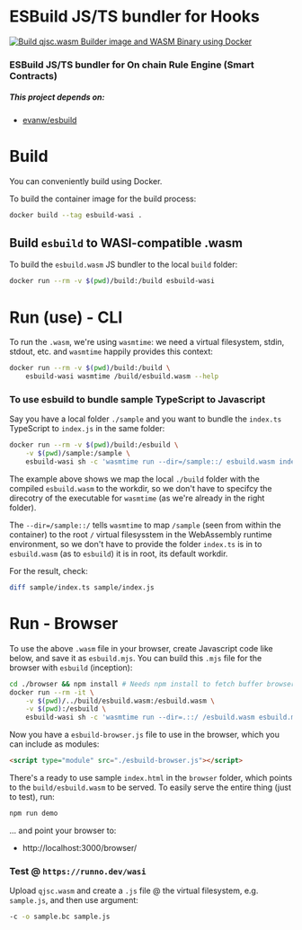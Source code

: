 # ESBuild JS/TS bundler for Hooks 

[![Build qjsc.wasm Builder image and WASM Binary using Docker](https://github.com/XRPL-Labs/jshooks-esbuild/actions/workflows/build.yml/badge.svg)](https://github.com/XRPL-Labs/jshooks-esbuild/actions/workflows/build.yml)

### ESBuild JS/TS bundler for On chain Rule Engine (Smart Contracts)

##### This project depends on:

- [evanw/esbuild](https://github.com/evanw/esbuild)

# Build

You can conveniently build using Docker.

To build the container image for the build process:

```bash
docker build --tag esbuild-wasi .
```

## Build `esbuild` to WASI-compatible .wasm

To build the `esbuild.wasm` JS bundler to the local `build` folder:

```bash
docker run --rm -v $(pwd)/build:/build esbuild-wasi
```

# Run (use) - CLI

To run the `.wasm`, we're using `wasmtime`: we need a virtual filesystem, stdin, stdout, etc. and
`wasmtime` happily provides this context:

```bash
docker run --rm -v $(pwd)/build:/build \
    esbuild-wasi wasmtime /build/esbuild.wasm --help
```

### To use esbuild to bundle sample TypeScript to Javascript

Say you have a local folder `./sample` and you want to bundle
the `index.ts` TypeScript to `index.js` in the same folder:

```bash
docker run --rm -v $(pwd)/build:/esbuild \
    -v $(pwd)/sample:/sample \
    esbuild-wasi sh -c 'wasmtime run --dir=/sample::/ esbuild.wasm index.ts --platform=browser > /sample/index.js'
```

The example above shows we map the local `./build` folder with the compiled `esbuild.wasm` to the workdir, so we don't
have to specifcy the direcotry of the executable for `wasmtime` (as we're already in the right folder).

The `--dir=/sample::/` tells `wasmtime` to map `/sample` (seen from within the container) to the root `/` virtual filesysstem
in the WebAssembly runtime environment, so we don't have to provide the folder `index.ts` is in to `esbuild.wasm` (as to `esbuild`)
it is in root, its default workdir.

For the result, check:

```bash
diff sample/index.ts sample/index.js

```

# Run - Browser

To use the above `.wasm` file in your browser, create Javascript code like below, and save it as `esbuild.mjs`.
You can build this `.mjs` file for the browser with `esbuild` (inception):

```bash
cd ./browser && npm install # Needs npm install to fetch buffer browser polyfill & wasi runtime to be bundled along
docker run --rm -it \
    -v $(pwd)/../build/esbuild.wasm:/esbuild.wasm \
    -v $(pwd):/esbuild \
    esbuild-wasi sh -c 'wasmtime run --dir=.::/ /esbuild.wasm esbuild.mjs --bundle --format=esm --platform=browser --minify > esbuild-bundle.js'
```

Now you have a `esbuild-browser.js` file to use in the browser, which you can include as modules:

```html
<script type="module" src="./esbuild-browser.js"></script>
```

There's a ready to use sample `index.html` in the `browser` folder, which points to the `build/esbuild.wasm` to be served. To easily serve the entire thing (just to test), run:

```bash
npm run demo
```

... and point your browser to:
- http://localhost:3000/browser/

### Test @ `https://runno.dev/wasi`

Upload `qjsc.wasm` and create a `.js` file @ the virtual filesystem, e.g. `sample.js`, and then use argument:

```bash
-c -o sample.bc sample.js
```
